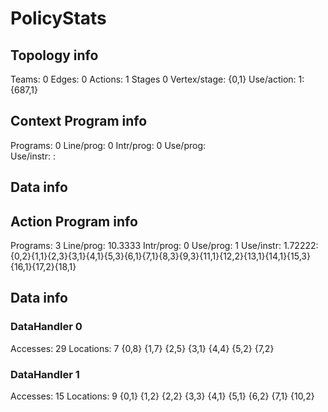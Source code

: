 # PolicyStats
## Topology info
Teams:		0
Edges:		0
Actions:	1
Stages		0
Vertex/stage:	{0,1} 
Use/action:	1: {687,1} 

## Context Program info
Programs:	0
Line/prog:	0
Intr/prog:	0
Use/prog:	
Use/instr:	: 

## Data info



## Action Program info
Programs:	3
Line/prog:	10.3333
Intr/prog:	0
Use/prog:	1
Use/instr:	1.72222: {0,2}{1,1}{2,3}{3,1}{4,1}{5,3}{6,1}{7,1}{8,3}{9,3}{11,1}{12,2}{13,1}{14,1}{15,3}{16,1}{17,2}{18,1}

## Data info

### DataHandler 0
Accesses:	29
Locations:	7
{0,8} {1,7} {2,5} {3,1} {4,4} {5,2} {7,2} 

### DataHandler 1
Accesses:	15
Locations:	9
{0,1} {1,2} {2,2} {3,3} {4,1} {5,1} {6,2} {7,1} {10,2} 
